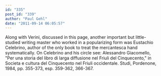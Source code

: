 ```yaml
---
id: "335"
post_id: "339"
author: "Paul Gehl"
date: "2011-09-14 06:05:57"
---
```

Along with Verini, discussed in this page, another important but little-studied writing master who worked in a popularizing form was Eustachio Celebrino, author of the only book to treat the mercantesca hand systematically. On Celebrino and his circle see: Alessandro Giacomello, "Per una storia del libro di larga diffusione nel Friuli del Cinquecento," in Societa e cultura del Cinquecento nel Friuli occidentale. Studi, Pordenone, 1984, pp. 355-373, esp. 359-362, 366-367.
